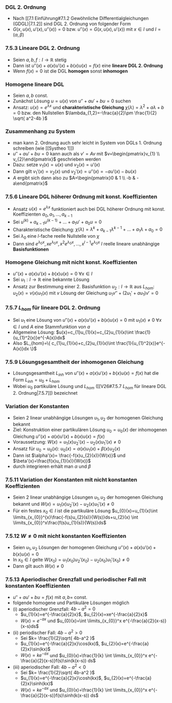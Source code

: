 ### DGL 2. Ordnung
- Nach [[7.1 Einführung#7.1.2 Gewöhnliche Differentialgleichungen (GDGL)|7.1.2]] sind DGL 2. Ordnung von folgender Form
- $G(x,u(x),u'(x),u''(x))=0$ bzw. $u''(x)=G(x,u(x),u'(x))$ mit $x \in I$ und $I=(\alpha,\beta)$
### 7.5.3 Lineare DGL 2. Ordnung 
- Seien $a,b,f: I\rightarrow \mathbb{R}$ stetig 
- Dann ist $u''(x)+a(x)u'(x)+b(x)u(x)=f(x)$ eine **lineare DGL 2. Ordnung** 
- Wenn $f(x)=0$ ist die DGL **homogen** sonst **inhomogen** 
### Homogene lineare DGL 
- Seien $a,b$ const. 
- Zunächst Lösung $u=u(x)$ von $u''+au'+bu=0$ suchen
- Ansatz: $u(x)=e^{\lambda x}$ und **charakteristische Gleichung** $\chi(\lambda)=\lambda^2+a\lambda+b=0$ bzw. den Nullstellen $\lambda_{1,2}=-\frac{a}{2}\pm \frac{1}{2} \sqrt{ a^2-4b }$ 
### Zusammenhang zu System
- man kann 2. Ordnung auch sehr leicht in System von DGLs 1. Ordnung schreiben (wie [[Systheo 1]]) 
- $u''+au'+bu=0$ kann auch als $v'=Av$ mit $v=\begin{pmatrix}v_{1} \\ v_{2}\end{pmatrix}$ geschrieben werden
- Dazu: setze $v_{1}(x)=u(x)$ und $v_{2}(x)=u'(x)$
- Dann gilt $v_{1}'(x)=v_{2}(x)$ und $v_{2}'(x)=u''(x)=-au'(x)-bu(x)$ 
- $A$ ergibt sich dann also zu $A=\begin{pmatrix}0 & 1 \\ -b & -a\end{pmatrix}$ 
### 7.5.6 Lineare DGL höherer Ordnung mit konst. Koeffizienten
- Ansatz $u(x)=e^{\lambda x}$ funktioniert auch bei DGL höherer Ordnung mit konst. Koeffizienten $a_{0},a_{1},\dots,a_{k-1}$ 
- Sei $u^{(k)}+a_{k-1}u^{(k-1)}+\dots+a_{1}u'+a_{0}u=0$
- Charakteristische Gleichung: $\chi(\lambda)=\lambda^k+a_{k-1}\lambda^{k-1}+\dots+a_{1}\lambda+a_{0}=0$ 
- Sei $\lambda_{0}$ eine $l$-fache reelle Nullstelle von $\chi$ 
- Dann sind $e^{\lambda_{0}x},xe^{\lambda_{0}x},x^2e^{\lambda_{0}x},\dots,x^{l-1}e^{\lambda_{0}x}$ $l$ reelle lineare unabhängige **Basisfunktionen** 
### Homogene Gleichung mit nicht konst. Koeffizienten
- $u''(x)+a(x)u'(x)+b(x)u(x)=0$  $\forall x \in I$ 
- Sei $u_{1}:I \rightarrow \mathbb{R}$ eine bekannte Lösung 
- Ansatz zur Bestimmung einer 2. Basisfunktion $u_{2}:I \rightarrow \mathbb{R}$ aus $L_{hom}$: $u_{2}(x)=v(x)u_{1}(x)$ mit $v$ Lösung der Gleichung $u_{1}v''+(2u_{1}'+au_{1})v'=0$ 
### 7.5.7 $L_{hom}$ für lineare DGL 2. Ordnung
- Sei $u_{1}$ eine Lösung von $u''(x)+a(x)u'(x)+b(x)u(x)=0$ mit $u_{1}(x)\neq 0$  $\forall x \in I$  und $A$ eine Stammfunktion von $a$
- Allgemeine Lösung: $u(x)=c_{1}u_{1}(x)+c_{2}u_{1}(x)\int \frac{1}{u_{1}^2(x)}e^{-A(x)}dx$ 
- Also $L_{hom}=\{ c_{1}u_{1}(x)+c_{2}u_{1}(x)\int \frac{1}{u_{1}^2(x)}e^{-A(x)}dx \}$ 
### 7.5.9 Lösungsgesamtheit der inhomogenen Gleichung
- Lösungsgesamtheit $L_{inh}$ von $u''(x)+a(x)u'(x)+b(x)u(x)=f(x)$ hat die Form $L_{inh}=u_{0}+L_{hom}$
- Wobei $u_{0}$ partikuläre Lösung und $L_{hom}$ ([[V26#7.5.7 $L_{hom}$ für lineare DGL 2. Ordnung|7.5.7]]) bezeichnet
### Variation der Konstanten
- Seien 2 linear unabhängige Lösungen $u_{1},u_{2}$ der homogenen Gleichung bekannt
- Ziel: Konstruktion einer partikulären Lösung $u_{0}=u_{0}(x)$ der inhomogenen Gleichung $u''(x)+a(x)u'(x)+b(x)u(x)=f(x)$ 
- Voraussetzung: $W(x)=u_{1}(x)u_{2}'(x)-u_{2}(x)u_{1}'(x)\neq 0$ 
- Ansatz für $u_{0}=u_{0}(x)$: $u_{0}(x)=\alpha(x)u_{1}(x)+\beta(x) u_{2}(x)$ 
- Dann ist $\alpha'(x)= \frac{-f(x)u_{2}(x)}{W(x)}$ und $\beta'(x)=\frac{f(x)u_{1}(x)}{W(x)}$ 
- durch integrieren erhält man $\alpha$ und $\beta$
### 7.5.11 Variation der Konstanten mit nicht konstanten Koeffizienten 
- Seien 2 linear unabhängige Lösungen $u_{1},u_{2}$ der homogenen Gleichung bekannt und $W(x)=u_{1}(x)u_{2}'(x)-u_{2}(x)u_{1}'(x)\neq 0$ 
- Für ein festes $x_{0} \in I$ ist die partikuläre Lösung $u_{0}(x)=u_{1}(x)\int \limits_{x_{0}}^{x}\frac{-f(s)u_{2}(s)}{W(s)}ds+u_{2}(x) \int \limits_{x_{0}}^x\frac{f(s)u_{1}(s)}{W(s)}ds$ 
### 7.5.12 $W \neq 0$ mit nicht konstanten Koeffizienten
- Seien $u_{1},u_{2}$ Lösungen der homogenen Gleichung $u''(x)+a(x)u'(x)+b(x)u(x)=0$ 
- In $x_{0} \in I$ gelte $W(x_{0})=u_{1}(x_{0})u_{2}'(x_{0})-u_{2}(x_{0})u_{1}'(x_{0})\neq 0$ 
- Dann gilt auch $W(x) \neq 0$ 
### 7.5.13 Aperiodischer Grenzfall und periodischer Fall mit konstanten Koeffizienten
- $u''+au'+bu=f(x)$ mit $a,b =$ const. 
- folgende homogene und Partikuläre Lösungen möglich
- (i) aperiodischer Grenzfall: $4b-a^2=0$
	- $u_{1}(x)=e^{-\frac{a}{2}x}$, $u_{2}(x)=xe^{-\frac{a}{2}x}$
	- $W(x)=e^{-ax}$ und $u_{0}(x)=\int \limits_{x_{0}}^x e^{-\frac{a}{2}(x-s)}(x-s)ds$ 
- (ii) periodischer Fall: $4b-a^2>0$ 
	- Sei $k= \frac{1}{2}\sqrt{ 4b-a^2 }$ 
	- $u_{1}(x)=e^{-\frac{a}{2}x}\cos(kx)$, $u_{2}(x)=e^{-\frac{a}{2}x}\sin(kx)$
	- $W(x)=ke^{-ax}$ und $u_{0}(x)=\frac{1}{k} \int \limits_{x_{0}}^x e^{-\frac{a}{2}(x-s)}f(s)\sin(k(x-s)) ds$ 
- (iii) aperiodischer Fall: $4b-a^2<0$
	- Sei $k= \frac{1}{2}\sqrt{ 4b-a^2 }$ 
	- $u_{1}(x)=e^{-\frac{a}{2}x}\cosh(kx)$, $u_{2}(x)=e^{-\frac{a}{2}x}\sinh(kx)$ 
	- $W(x)=ke^{-ax}$ und $u_{0}(x)=\frac{1}{k} \int \limits_{x_{0}}^x e^{-\frac{a}{2}(x-s)}f(s)\sinh(k(x-s)) ds$ 